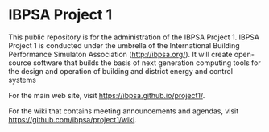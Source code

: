 # IBPSA Project 1

This public repository is for the administration of the IBPSA Project 1.
IBPSA Project 1 is conducted under the umbrella of the
International Building Performance Simulaton Association (http://ibpsa.org/).
It will create open-source software that builds the basis of
next generation computing tools for the design and operation of
building and district energy and control systems

For the main web site, visit https://ibpsa.github.io/project1/.

For the wiki that contains meeting announcements and agendas, visit https://github.com/ibpsa/project1/wiki.
